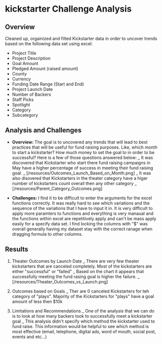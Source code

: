 # kickstarter Challenge Analysis 

## Overview 
Cleaned up, orgainized and filted Kickstarter data in order to uncover trends  based on the following data set using excel:
 - Project Title
 - Project Description
 - Goal Amount
 - Pledged Amount (raised amount)
 - County 
 - Currency 
 - Funding Date Range (Start and End)
 - Project Launch Date
 - Number of Backers
 - Staff Picks
 - Spotlight
 - Category 
 - Subcategory 


## Analysis and Challenges
- **Overview:** The goal is to uncovered any trends that will lead to best practices that will be useful for fund raising purposes. Like, which month to start a kickstarter? How much money to set the goal to in order to be successful? Here is a few of those questions answered below: 
  _ It was discovered that Kickstarter who start there fund raising campaigns in May have a higher percentage of success in meeting their fund raising goal. 
    _ [/resources/Outcomes_Launch_Based_on_Month.png]
  _ It was also disovered that Kickstarters in the theater category have a higer number of kickstarters count overall then any other category
    _ [/resources/Parent_Category_Outcomes.png]

- **Challenges:** I find it to be difficult to enter the arguments for the excel functions correctly. It was really hard to see which variations and the sequence of the variations that I have to input it in. It is very difficult to apply more paramters to functions and everything is very manaual and the functions within excel are repetitively apply and can't be mass apply easily for a specify data set.  I find locking the columns with "$" was overall generally having my dataset stay with the correct ranage when dragging formula to other columns. 

## Results 
1. Theater Outcomes by Launch Date
  _ There are very few theater kickstarters that are canceled completely. Most of the kickstarters are either "successful" or "failed"
  _ Based on the chart it appears that successfully meeting the fund rasing goal is higher the failure. 
  _ [/resources/Theater_Outcomes_vs_Launch.png]

2. Outcomes based on Goals
  _ Ther are 0 canceled Kickstarters for teh category of "plays". Majority of the Kickstarters for "plays" have a goal amount of less then $10k 

3. Limitations and Recommendations
  _ One of the analysis that we can do is to look at how many backers took to successfully meet a kickstarter goal 
  _ This analysis didn't specify which method the kickstarter used to fund raise. This information would be helpful to see which method is most effective (email, telephone, digital ads, word of mouth, social post, events and etc...)
